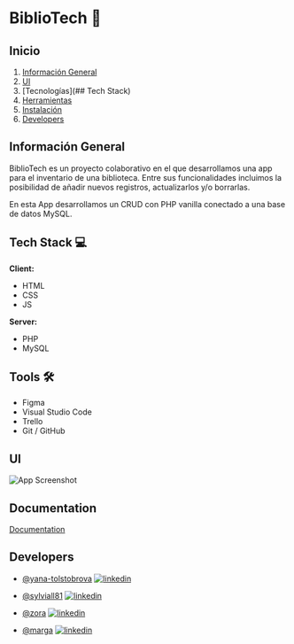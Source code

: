 # BiblioTech 📕

## Inicio
   1. [Información General](#Inicio)
   2. [UI](#UI)
   3. [Tecnologías](## Tech Stack)
   4. [Herramientas](#herramientas)
   5. [Instalación](#instalación)
   6. [Developers](#developers)


## Información General
BiblioTech es un proyecto colaborativo en el que desarrollamos una app para el inventario de una biblioteca.  Entre sus funcionalidades incluimos la posibilidad de añadir nuevos registros, actualizarlos y/o borrarlas. 

En esta App desarrollamos un CRUD con PHP vanilla conectado a una base de datos MySQL.




## Tech Stack 💻 

**Client:** 

- HTML
- CSS  
- JS  

**Server:** 
- PHP
- MySQL 


## Tools 🛠️

- Figma
- Visual Studio Code
- Trello
- Git / GitHub  
## UI

![App Screenshot](https://via.placeholder.com/468x300?text=App+Screenshot+Here)


## Documentation

[Documentation](https://factoriaf5.notion.site/Biblioteca-f2ab6362dc6d47ce99855fe1ae2f0dcf)


 ## Developers

- [@yana-tolstobrova](https://github.com/yana-tolstobrova) [![linkedin](https://img.shields.io/badge/linkedin-0A66C2?style=for-the-badge&logo=linkedin&logoColor=white)](https://www.linkedin.com/in/yana-tolstobrova/)

- [@sylviall81](https://github.com/Sylviall81) [![linkedin](https://img.shields.io/badge/linkedin-0A66C2?style=for-the-badge&logo=linkedin&logoColor=white)](https://www.linkedin.com/in/sylviall81/)

- [@zora](https://www.github.com/octokatherine) [![linkedin](https://img.shields.io/badge/linkedin-0A66C2?style=for-the-badge&logo=linkedin&logoColor=white)](https://www.linkedin.com/in/zoraida-moreno/)

- [@marga](https://www.github.com/octokatherine) [![linkedin](https://img.shields.io/badge/linkedin-0A66C2?style=for-the-badge&logo=linkedin&logoColor=white)](https://www.linkedin.com/)
